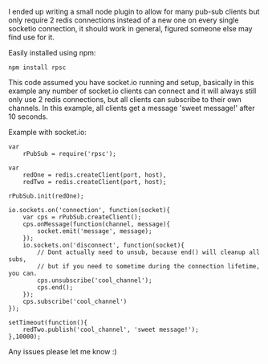 I ended up writing a small node plugin to allow for many pub-sub clients but only require 2 redis connections instead of a new one on every single socketio connection, it should work in general, figured someone else may find use for it.

Easily installed using npm:
```
npm install rpsc
```

This code assumed you have socket.io running and setup, basically in this example any number of socket.io clients can connect and it will always still only use 2 redis connections, but all clients can subscribe to their own channels. In this example, all clients get a message 'sweet message!' after 10 seconds.

Example with socket.io:

    var
        rPubSub = require('rpsc');

    var 
        redOne = redis.createClient(port, host),
        redTwo = redis.createClient(port, host);

    rPubSub.init(redOne);

    io.sockets.on('connection', function(socket){
        var cps = rPubSub.createClient();
        cps.onMessage(function(channel, message){
            socket.emit('message', message);
        });
        io.sockets.on('disconnect', function(socket){
            // Dont actually need to unsub, because end() will cleanup all subs, 
            // but if you need to sometime during the connection lifetime, you can.
            cps.unsubscribe('cool_channel');
            cps.end();
        });
        cps.subscribe('cool_channel')
    });

    setTimeout(function(){
        redTwo.publish('cool_channel', 'sweet message!');
    },10000);
    
Any issues please let me know :)
